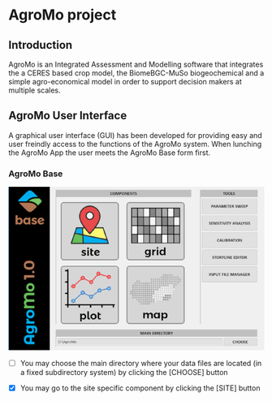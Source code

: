 # AgroMo project

## Introduction

AgroMo is an Integrated Assessment and Modelling software that integrates the a CERES based crop model, the BiomeBGC-MuSo biogeochemical and a simple agro-economical model in order to support decision makers at multiple scales.

## AgroMo User Interface

A graphical user interface (GUI) has been developed for providing easy and user freindly access to the functions of the AgroMo system. When lunching the AgroMo App the user meets the AgroMo Base form first.

### AgroMo Base

![alt text](basegui.png "AgroMo Base")

- [ ] You may choose the main directory where your data files are located (in a fixed subdirectory system) by clicking the [CHOOSE] button
- [x] You may go to the site specific component by clicking the [SITE] button


